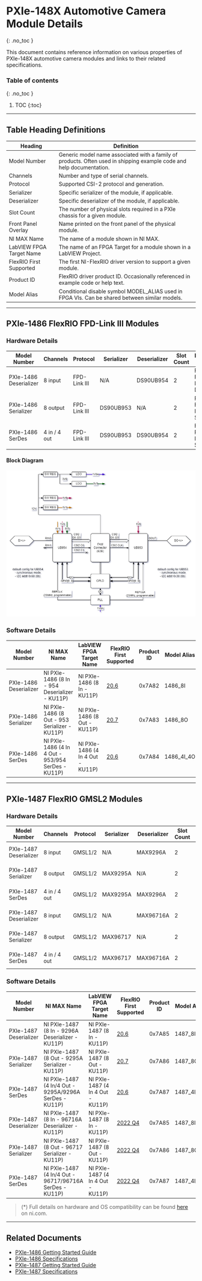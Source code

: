 # PXIe-148X Automotive Camera Module Details
{: .no_toc }

This document contains reference information on various properties of PXIe-148X automotive camera modules and links to their related specifications.

### Table of contents
{: .no_toc }

1. TOC
{:toc}

---

## Table Heading Definitions

| Heading | Definition |
|-|-|
| Model Number             | Generic model name associated with a family of products. Often used in shipping example code and help documentation. |
| Channels                 | Number and type of serial channels. |
| Protocol                 | Supported CSI-2 protocol and generation. |
| Serializer               | Specific serializer of the module, if applicable. |
| Deserializer             | Specific deserializer of the module, if applicable. |
| Slot Count               | The number of physical slots required in a PXIe chassis for a given module. |
| Front Panel Overlay      | Name printed on the front panel of the physical module. |
| NI MAX Name              | The name of a module shown in NI MAX. |
| LabVIEW FPGA Target Name | The name of an FPGA Target for a module shown in a LabVIEW Project. |
| FlexRIO First Supported  | The first NI-FlexRIO driver version to support a given module. |
| Product ID               | FlexRIO driver product ID. Occasionally referenced in example code or help text. |
| Model Alias              | Conditional disable symbol MODEL_ALIAS used in FPGA VIs. Can be shared between similar models. |

---

## PXIe-1486 FlexRIO FPD-Link III Modules

### Hardware Details

| Model Number           | Channels     | Protocol     | Serializer | Deserializer | Slot Count | Front Panel Overlay                    |
|------------------------|--------------|--------------|------------|--------------|------------|----------------------------------------|
| PXIe-1486 Deserializer | 8 input      | FPD-Link III | N/A        | DS90UB954    | 2          | FlexRIO FPD-LINK™ III 954 Deserializer |
| PXIe-1486 Serializer   | 8 output     | FPD-Link III | DS90UB953  | N/A          | 2          | FlexRIO FPD-LINK™ III 953 Serializer   |
| PXIe-1486 SerDes       | 4 in / 4 out | FPD-Link III | DS90UB953  | DS90UB954    | 2          | FlexRIO FPD-LINK™ III 953/954 SerDes   |

#### Block Diagram
![1486 block diagram](/docs/images/PXIe-1486-block-dia.png)

### Software Details

| Model Number           | NI MAX Name                                        | LabVIEW FPGA Target Name          | FlexRIO First Supported | Product ID | Model Alias |
|------------------------|----------------------------------------------------|-----------------------------------|-------------------------|------------|-------------|
| PXIe-1486 Deserializer | NI PXIe-1486 (8 In - 954 Deserializer - KU11P)     | NI PXIe-1486 (8 In - KU11P)       | [20.6](#compat-note)    | 0x7A82     | 1486_8I     |
| PXIe-1486 Serializer   | NI PXIe-1486 (8 Out - 953 Serializer - KU11P)      | NI PXIe-1486 (8 Out - KU11P)      | [20.7](#compat-note)    | 0x7A83     | 1486_8O     |
| PXIe-1486 SerDes       | NI PXIe-1486 (4 In 4 Out - 953/954 SerDes - KU11P) | NI PXIe-1486 (4 In 4 Out - KU11P) | [20.6](#compat-note)    | 0x7A84     | 1486_4I_4O  |

---

## PXIe-1487 FlexRIO GMSL2 Modules

### Hardware Details

| Model Number           | Channels     | Protocol | Serializer | Deserializer | Slot Count | Front Panel Overlay               |
|------------------------|--------------|----------|------------|--------------|------------|-----------------------------------|
| PXIe-1487 Deserializer | 8 input      | GMSL1/2  | N/A        | MAX9296A     | 2          | FlexRIO GMSL2 9296A Deserializer  |
| PXIe-1487 Serializer   | 8 output     | GMSL1/2  | MAX9295A   | N/A          | 2          | FlexRIO GMSL2 9295A Serializer    |
| PXIe-1487 SerDes       | 4 in / 4 out | GMSL1/2  | MAX9295A   | MAX9296A     | 2          | FlexRIO GMSL2 9295A/9296A SerDes  |
| PXIe-1487 Deserializer | 8 input      | GMSL1/2  | N/A        | MAX96716A    | 2          | FlexRIO GMSL2 96716A Deserializer |
| PXIe-1487 Serializer   | 8 output     | GMSL1/2  | MAX96717   | N/A          | 2          | FlexRIO GMSL2 96717 Serializer    |
| PXIe-1487 SerDes       | 4 in / 4 out | GMSL1/2  | MAX96717   | MAX96716A    | 2          | FlexRIO GMSL2 96717/96716A SerDes |

### Software Details

| Model Number           | NI MAX Name                                             | LabVIEW FPGA Target Name          | FlexRIO First Supported    | Product ID | Model Alias |
|------------------------|---------------------------------------------------------|-----------------------------------|----------------------------|------------|-------------|
| PXIe-1487 Deserializer | NI PXIe-1487 (8 In - 9296A Deserializer - KU11P)        | NI PXIe-1487 (8 In - KU11P)       | [20.6](#compat-note)       | 0x7A85     | 1487_8I     |
| PXIe-1487 Serializer   | NI PXIe-1487 (8 Out - 9295A Serializer - KU11P)         | NI PXIe-1487 (8 Out - KU11P)      | [20.7](#compat-note)       | 0x7A86     | 1487_8O     |
| PXIe-1487 SerDes       | NI PXIe-1487 (4 In/4 Out - 9295A/9296A SerDes - KU11P)  | NI PXIe-1487 (4 In 4 Out - KU11P) | [20.6](#compat-note)       | 0x7A87     | 1487_4I_4O  |
| PXIe-1487 Deserializer | NI PXIe-1487 (8 In - 96716A Deserializer - KU11P)       | NI PXIe-1487 (8 In - KU11P)       | [2022 Q4](#compat-note)    | 0x7A85     | 1487_8I     |
| PXIe-1487 Serializer   | NI PXIe-1487 (8 Out - 96717 Serializer - KU11P)         | NI PXIe-1487 (8 Out - KU11P)      | [2022 Q4](#compat-note)    | 0x7A86     | 1487_8O     |
| PXIe-1487 SerDes       | NI PXIe-1487 (4 In/4 Out - 96717/96716A SerDes - KU11P) | NI PXIe-1487 (4 In 4 Out - KU11P) | [2022 Q4](#compat-note)    | 0x7A87     | 1487_4I_4O  |

<a id="compat-note"></a>
> (\*) Full details on hardware and OS compatibility can be found [here](https://www.ni.com/en-us/support/documentation/compatibility/21/ni-hardware-and-operating-system-compatibility.html) on ni.com.

---

## Related Documents

- [PXIe-1486 Getting Started Guide](https://www.ni.com/docs/en-US/bundle/pxie-1486-getting-started/page/intro.html)
- [PXIe-1486 Specifications](https://www.ni.com/docs/en-US/bundle/pxie-1486-specs/page/specs.html)
- [PXIe-1487 Getting Started Guide](https://www.ni.com/docs/en-US/bundle/pxie-1487-getting-started/page/intro.html)
- [PXIe-1487 Specifications](https://www.ni.com/docs/en-US/bundle/pxie-1487-specs/page/specs.html)    
